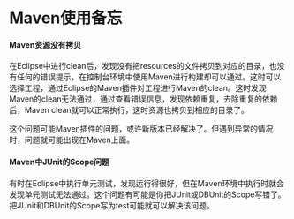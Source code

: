 Maven使用备忘
=====

#### Maven资源没有拷贝

在Eclipse中进行clean后，发现没有把resources的文件拷贝到对应的目录，也没有任何的错误提示，在控制台环境中使用Maven进行构建却可以通过。这时可以选择工程，通过Eclipse的Maven插件对工程进行Maven的clean。这时发现Maven的clean无法通过，通过查看错误信息，发现依赖重复，去除重复的依赖后，Maven clean就可以正常执行，这时资源也拷贝到相应的目录了。

这个问题可能Maven插件的问题，或许新版本已经解决了。但遇到异常的情况时，问题就可能出现在Maven上面。

#### Maven中JUnit的Scope问题

有时在Eclipse中执行单元测试，发现运行得很好，但在Maven环境中执行时就会发现单元测试无法通过。这个问题有可能是你把JUnit或DBUnit的Scope写错了。把JUnit和DBUnit的Scope写为test可能就可以解决该问题。
